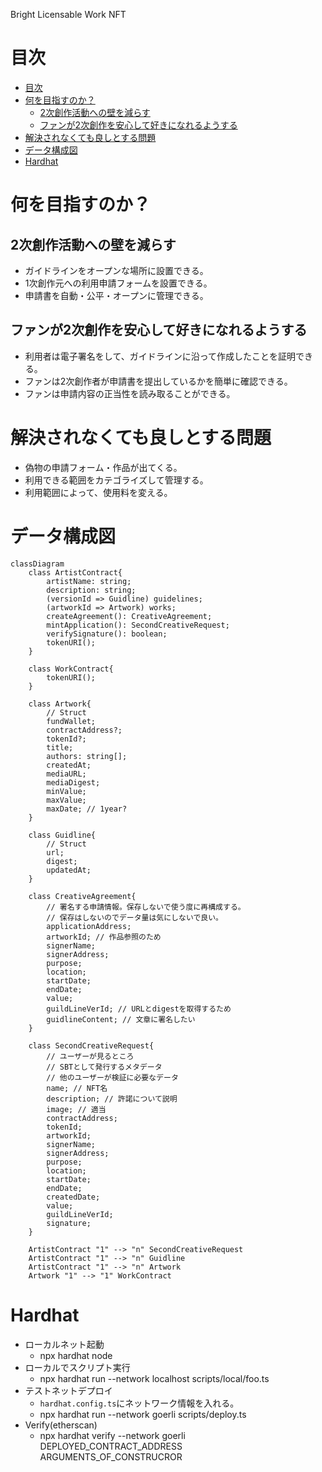 Bright Licensable Work NFT

# 目次
- [目次](#目次)
- [何を目指すのか？](#何を目指すのか)
  - [2次創作活動への壁を減らす](#2次創作活動への壁を減らす)
  - [ファンが2次創作を安心して好きになれるようする](#ファンが2次創作を安心して好きになれるようする)
- [解決されなくても良しとする問題](#解決されなくても良しとする問題)
- [データ構成図](#データ構成図)
- [Hardhat](#hardhat)

# 何を目指すのか？
## 2次創作活動への壁を減らす
- ガイドラインをオープンな場所に設置できる。
- 1次創作元への利用申請フォームを設置できる。
- 申請書を自動・公平・オープンに管理できる。
## ファンが2次創作を安心して好きになれるようする
- 利用者は電子署名をして、ガイドラインに沿って作成したことを証明できる。
- ファンは2次創作者が申請書を提出しているかを簡単に確認できる。
- ファンは申請内容の正当性を読み取ることができる。

# 解決されなくても良しとする問題
- 偽物の申請フォーム・作品が出てくる。
- 利用できる範囲をカテゴライズして管理する。
- 利用範囲によって、使用料を変える。


# データ構成図
```mermaid
classDiagram
    class ArtistContract{
        artistName: string;
        description: string;
        (versionId => Guidline) guidelines;
        (artworkId => Artwork) works;
        createAgreement(): CreativeAgreement;
        mintApplication(): SecondCreativeRequest;
        verifySignature(): boolean;
        tokenURI();
    }

    class WorkContract{
        tokenURI();
    }

    class Artwork{
        // Struct
        fundWallet;
        contractAddress?;
        tokenId?;
        title;
        authors: string[];
        createdAt;
        mediaURL;
        mediaDigest;
        minValue;
        maxValue;
        maxDate; // 1year?
    }

    class Guidline{
        // Struct
        url;
        digest;
        updatedAt;
    }

    class CreativeAgreement{
        // 署名する申請情報。保存しないで使う度に再構成する。
        // 保存はしないのでデータ量は気にしないで良い。
        applicationAddress;
        artworkId; // 作品参照のため
        signerName;
        signerAddress;
        purpose;
        location;
        startDate;
        endDate;
        value;
        guildLineVerId; // URLとdigestを取得するため
        guidlineContent; // 文章に署名したい 
    }

    class SecondCreativeRequest{
        // ユーザーが見るところ
        // SBTとして発行するメタデータ
        // 他のユーザーが検証に必要なデータ
        name; // NFT名
        description; // 許諾について説明
        image; // 適当
        contractAddress;
        tokenId;
        artworkId;
        signerName;
        signerAddress;
        purpose;
        location;
        startDate;
        endDate;
        createdDate;
        value;
        guildLineVerId;
        signature;
    }

    ArtistContract "1" --> "n" SecondCreativeRequest
    ArtistContract "1" --> "n" Guidline
    ArtistContract "1" --> "n" Artwork
    Artwork "1" --> "1" WorkContract
```

# Hardhat
- ローカルネット起動
    - npx hardhat node
- ローカルでスクリプト実行
    -  npx hardhat run --network localhost scripts/local/foo.ts
- テストネットデプロイ
  - `hardhat.config.ts`にネットワーク情報を入れる。
  - npx hardhat run --network goerli scripts/deploy.ts
- Verify(etherscan)
  - npx hardhat verify --network goerli DEPLOYED_CONTRACT_ADDRESS ARGUMENTS_OF_CONSTRUCROR